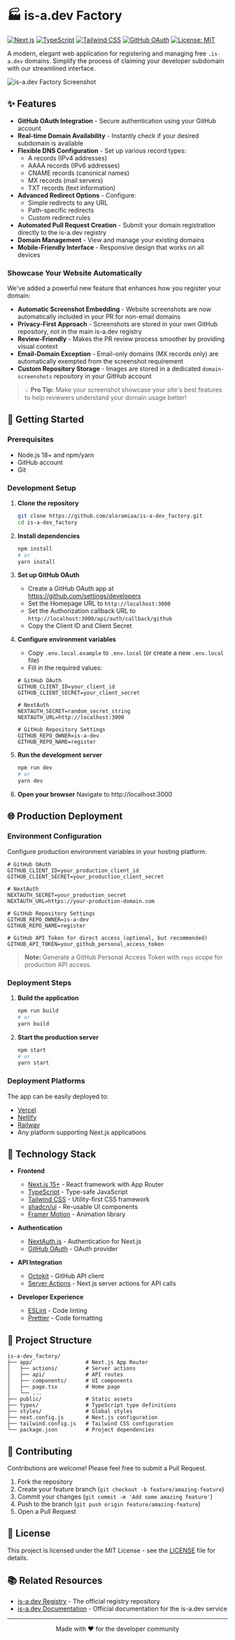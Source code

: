 # 🏭 is-a.dev Factory

[![Next.js](https://img.shields.io/badge/Next.js-black?style=for-the-badge&logo=next.js&logoColor=white)](https://nextjs.org/)
[![TypeScript](https://img.shields.io/badge/TypeScript-007ACC?style=for-the-badge&logo=typescript&logoColor=white)](https://www.typescriptlang.org/)
[![Tailwind CSS](https://img.shields.io/badge/Tailwind_CSS-38B2AC?style=for-the-badge&logo=tailwind-css&logoColor=white)](https://tailwindcss.com/)
[![GitHub OAuth](https://img.shields.io/badge/GitHub-100000?style=for-the-badge&logo=github&logoColor=white)](https://github.com/)
[![License: MIT](https://img.shields.io/badge/License-MIT-yellow.svg?style=for-the-badge)](https://opensource.org/licenses/MIT)

A modern, elegant web application for registering and managing free `.is-a.dev` domains. Simplify the process of claiming your developer subdomain with our streamlined interface.

![is-a.dev Factory Screenshot](https://cdn.discordapp.com/attachments/1360496758760804566/1362802946701656405/image.png?ex=6803b8a6&is=68026726&hm=081b4675be7d2d877f1e4907d7057fa15f57b64d1a65b43d2a5694ef4f477479&)

## ✨ Features

- **GitHub OAuth Integration** - Secure authentication using your GitHub account
- **Real-time Domain Availability** - Instantly check if your desired subdomain is available
- **Flexible DNS Configuration** - Set up various record types:
  - A records (IPv4 addresses)
  - AAAA records (IPv6 addresses)
  - CNAME records (canonical names)
  - MX records (mail servers)
  - TXT records (text information)
- **Advanced Redirect Options** - Configure:
  - Simple redirects to any URL
  - Path-specific redirects
  - Custom redirect rules
- **Automated Pull Request Creation** - Submit your domain registration directly to the is-a.dev registry
- **Domain Management** - View and manage your existing domains
- **Mobile-Friendly Interface** - Responsive design that works on all devices

### Showcase Your Website Automatically

We've added a powerful new feature that enhances how you register your domain:

- **Automatic Screenshot Embedding** - Website screenshots are now automatically included in your PR for non-email domains
- **Privacy-First Approach** - Screenshots are stored in your own GitHub repository, not in the main is-a.dev registry
- **Review-Friendly** - Makes the PR review process smoother by providing visual context
- **Email-Domain Exception** - Email-only domains (MX records only) are automatically exempted from the screenshot requirement
- **Custom Repository Storage** - Images are stored in a dedicated `domain-screenshots` repository in your GitHub account

> 💡 **Pro Tip:** Make your screenshot showcase your site's best features to help reviewers understand your domain usage better!

## 🚀 Getting Started

### Prerequisites

- Node.js 18+ and npm/yarn
- GitHub account
- Git

### Development Setup

1. **Clone the repository**
   ```bash
   git clone https://github.com/aloramiaa/is-a-dev_factory.git
   cd is-a-dev_factory
   ```

2. **Install dependencies**
   ```bash
   npm install
   # or
   yarn install
   ```

3. **Set up GitHub OAuth**
   - Create a GitHub OAuth app at https://github.com/settings/developers
   - Set the Homepage URL to `http://localhost:3000`
   - Set the Authorization callback URL to `http://localhost:3000/api/auth/callback/github`
   - Copy the Client ID and Client Secret

4. **Configure environment variables**
   - Copy `.env.local.example` to `.env.local` (or create a new `.env.local` file)
   - Fill in the required values:
   ```env
   # GitHub OAuth
   GITHUB_CLIENT_ID=your_client_id
   GITHUB_CLIENT_SECRET=your_client_secret
   
   # NextAuth
   NEXTAUTH_SECRET=random_secret_string
   NEXTAUTH_URL=http://localhost:3000
   
   # GitHub Repository Settings
   GITHUB_REPO_OWNER=is-a-dev
   GITHUB_REPO_NAME=register
   ```

5. **Run the development server**
   ```bash
   npm run dev
   # or
   yarn dev
   ```

6. **Open your browser**
   Navigate to http://localhost:3000

## 🌐 Production Deployment

### Environment Configuration

Configure production environment variables in your hosting platform:

```env
# GitHub OAuth
GITHUB_CLIENT_ID=your_production_client_id
GITHUB_CLIENT_SECRET=your_production_client_secret

# NextAuth
NEXTAUTH_SECRET=your_production_secret
NEXTAUTH_URL=https://your-production-domain.com

# GitHub Repository Settings
GITHUB_REPO_OWNER=is-a-dev
GITHUB_REPO_NAME=register

# GitHub API Token for direct access (optional, but recommended)
GITHUB_API_TOKEN=your_github_personal_access_token
```

> **Note:** Generate a GitHub Personal Access Token with `repo` scope for production API access.

### Deployment Steps

1. **Build the application**
   ```bash
   npm run build
   # or
   yarn build
   ```

2. **Start the production server**
   ```bash
   npm start
   # or
   yarn start
   ```

### Deployment Platforms

The app can be easily deployed to:
- [Vercel](https://vercel.com)
- [Netlify](https://netlify.com)
- [Railway](https://railway.app)
- Any platform supporting Next.js applications

## 🧰 Technology Stack

- **Frontend**
  - [Next.js 15+](https://nextjs.org/) - React framework with App Router
  - [TypeScript](https://www.typescriptlang.org/) - Type-safe JavaScript
  - [Tailwind CSS](https://tailwindcss.com/) - Utility-first CSS framework
  - [shadcn/ui](https://ui.shadcn.com/) - Re-usable UI components
  - [Framer Motion](https://www.framer.com/motion/) - Animation library

- **Authentication**
  - [NextAuth.js](https://next-auth.js.org/) - Authentication for Next.js
  - [GitHub OAuth](https://docs.github.com/en/developers/apps/building-oauth-apps) - OAuth provider

- **API Integration**
  - [Octokit](https://github.com/octokit/rest.js) - GitHub API client
  - [Server Actions](https://nextjs.org/docs/app/building-your-application/data-fetching/server-actions) - Next.js server actions for API calls

- **Developer Experience**
  - [ESLint](https://eslint.org/) - Code linting
  - [Prettier](https://prettier.io/) - Code formatting

## 📂 Project Structure

```
is-a-dev_factory/
├── app/                 # Next.js App Router
│   ├── actions/         # Server actions
│   ├── api/             # API routes
│   ├── components/      # UI components
│   ├── page.tsx         # Home page
│   └── ...
├── public/              # Static assets
├── types/               # TypeScript type definitions
├── styles/              # Global styles
├── next.config.js       # Next.js configuration
├── tailwind.config.js   # Tailwind CSS configuration
└── package.json         # Project dependencies
```

## 🤝 Contributing

Contributions are welcome! Please feel free to submit a Pull Request.

1. Fork the repository
2. Create your feature branch (`git checkout -b feature/amazing-feature`)
3. Commit your changes (`git commit -m 'Add some amazing feature'`)
4. Push to the branch (`git push origin feature/amazing-feature`)
5. Open a Pull Request

## 📝 License

This project is licensed under the MIT License - see the [LICENSE](LICENSE) file for details.

## 📚 Related Resources

- [is-a.dev Registry](https://github.com/is-a-dev/register) - The official registry repository
- [is-a.dev Documentation](https://is-a.dev/docs) - Official documentation for the is-a.dev service

---

<p align="center">
  Made with ❤️ for the developer community
</p> 